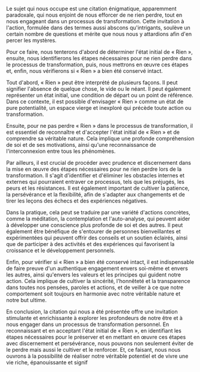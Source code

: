 Le sujet qui nous occupe est une citation énigmatique, apparemment paradoxale, qui nous enjoint de nous efforcer de ne rien perdre, tout en nous engageant dans un processus de transformation. Cette invitation à l'action, formulée dans des termes aussi abscons qu'intrigants, soulève un certain nombre de questions et mérite que nous nous y attardions afin d'en percer les mystères.

Pour ce faire, nous tenterons d'abord de déterminer l'état initial de « Rien », ensuite, nous identifierons les étapes nécessaires pour ne rien perdre dans le processus de transformation, puis, nous mettrons en œuvre ces étapes et, enfin, nous vérifierons si « Rien » a bien été conservé intact.

Tout d'abord, « Rien » peut être interprété de plusieurs façons. Il peut signifier l'absence de quelque chose, le vide ou le néant. Il peut également représenter un état initial, une condition de départ ou un point de référence. Dans ce contexte, il est possible d'envisager « Rien » comme un état de pure potentialité, un espace vierge et inexploré qui précède toute action ou transformation.

Ensuite, pour ne pas perdre « Rien » dans le processus de transformation, il est essentiel de reconnaître et d'accepter l'état initial de « Rien » et de comprendre sa véritable nature. Cela implique une profonde compréhension de soi et de ses motivations, ainsi qu'une reconnaissance de l'interconnexion entre tous les phénomènes.

Par ailleurs, il est crucial de procéder avec prudence et discernement dans la mise en œuvre des étapes nécessaires pour ne rien perdre lors de la transformation. Il s'agit d'identifier et d'éliminer les obstacles internes et externes qui pourraient entraver ce processus, tels que les préjugés, les peurs et les résistances. Il est également important de cultiver la patience, la persévérance et la flexibilité, afin de s'adapter aux changements et de tirer les leçons des échecs et des expériences négatives.

Dans la pratique, cela peut se traduire par une variété d'actions concrètes, comme la méditation, la contemplation et l'auto-analyse, qui peuvent aider à développer une conscience plus profonde de soi et des autres. Il peut également être bénéfique de s'entourer de personnes bienveillantes et expérimentées qui peuvent offrir des conseils et un soutien éclairés, ainsi que de participer à des activités et des expériences qui favorisent la croissance et le développement personnels.

Enfin, pour vérifier si « Rien » a bien été conservé intact, il est indispensable de faire preuve d'un authentique engagement envers soi-même et envers les autres, ainsi qu'envers les valeurs et les principes qui guident notre action. Cela implique de cultiver la sincérité, l'honnêteté et la transparence dans toutes nos pensées, paroles et actions, et de veiller à ce que notre comportement soit toujours en harmonie avec notre véritable nature et notre but ultime.

En conclusion, la citation qui nous a été présentée offre une invitation stimulante et enrichissante à explorer les profondeurs de notre être et à nous engager dans un processus de transformation personnel. En reconnaissant et en acceptant l'état initial de « Rien », en identifiant les étapes nécessaires pour le préserver et en mettant en œuvre ces étapes avec discernement et persévérance, nous pouvons non seulement éviter de le perdre mais aussi le cultiver et le renforcer. Et, ce faisant, nous nous ouvrons à la possibilité de réaliser notre véritable potentiel et de vivre une vie riche, épanouissante et signif